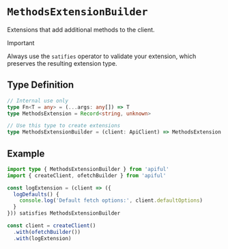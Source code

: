 # `MethodsExtensionBuilder`

Extensions that add additional methods to the client.

> [!IMPORTANT]
> Always use the `satifies` operator to validate your extension, which preserves the resulting extension type.

## Type Definition

```ts
// Internal use only
type Fn<T = any> = (...args: any[]) => T
type MethodsExtension = Record<string, unknown>

// Use this type to create extensions
type MethodsExtensionBuilder = (client: ApiClient) => MethodsExtension
```

## Example

```ts
import type { MethodsExtensionBuilder } from 'apiful'
import { createClient, ofetchBuilder } from 'apiful'

const logExtension = (client => ({
  logDefaults() {
    console.log('Default fetch options:', client.defaultOptions)
  }
})) satisfies MethodsExtensionBuilder

const client = createClient()
  .with(ofetchBuilder())
  .with(logExtension)
```
